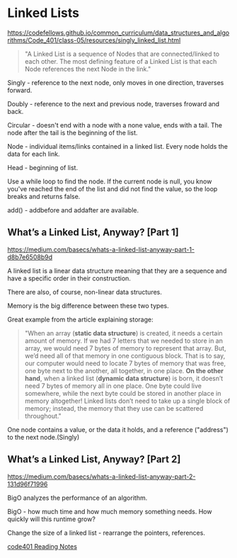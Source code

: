 # Linked Lists

https://codefellows.github.io/common_curriculum/data_structures_and_algorithms/Code_401/class-05/resources/singly_linked_list.html

> "A Linked List is a sequence of Nodes that are connected/linked to each other. The most defining feature of a Linked List is that each Node references the next Node in the link."

Singly - reference to the next node, only moves in one direction, traverses forward.

Doubly - reference to the next and previous node, traverses froward and back.

Circular - doesn't end with a node with a none value, ends with a tail. The node after the tail is the beginning of the list.

Node - individual items/links contained in a linked list. Every node holds the data for each link.

Head - beginning of list.

Use a while loop to find the node. If the current node is null, you know you've reached the end of the list and did not find the value, so the loop breaks and returns false.

add() - addbefore and addafter are available.


## What’s a Linked List, Anyway? [Part 1]

https://medium.com/basecs/whats-a-linked-list-anyway-part-1-d8b7e6508b9d

A linked list is a linear data structure meaning that they are a sequence and have a specific order in their construction.

There are also, of course, non-linear data structures.

Memory is the big difference between these two types.

Great example from the article explaining storage:

> "When an array (**static data structure**) is created, it needs a certain amount of memory. If we had 7 letters that we needed to store in an array, we would need 7 bytes of memory to represent that array. But, we’d need all of that memory in one contiguous block. That is to say, our computer would need to locate 7 bytes of memory that was free, one byte next to the another, all together, in one place.
>**On the other hand**, when a linked list (**dynamic data structure**) is born, it doesn’t need 7 bytes of memory all in one place. One byte could live somewhere, while the next byte could be stored in another place in memory altogether! Linked lists don’t need to take up a single block of memory; instead, the memory that they use can be scattered throughout."

One node contains a value, or the data it holds, and a reference ("address") to the next node.(Singly)


## What’s a Linked List, Anyway? [Part 2]

https://medium.com/basecs/whats-a-linked-list-anyway-part-2-131d96f71996

BigO analyzes the performance of an algorithm.

BigO - how much time and how much memory something needs. How quickly will this runtime grow?

Change the size of a linked list - rearrange the pointers, references.



[code401 Reading Notes](/401Python/code401Table.md)